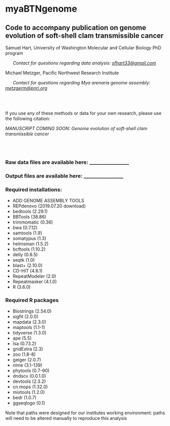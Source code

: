 # myaBTNgenome
## Code to accompany publication on genome evolution of soft-shell clam transmissible cancer
Samuel Hart, University of Washington Molecular and Cellular Biology PhD program

&nbsp;&nbsp;&nbsp;&nbsp;&nbsp;&nbsp;*Contact for questions regarding data analysis: sfhart33@gmail.com*

Michael Metzger, Pacific Northwest Research Institute

&nbsp;&nbsp;&nbsp;&nbsp;&nbsp;&nbsp;*Contact for questions regarding Mya arenaria genome assembly: metzgerm@pnri.org*

<br/><br/>

If you use any of these methods or data for your own research, please use the following citation:

*MANUSCRIPT COMING SOON: Genome evolution of soft-shell clam transmissible cancer*

<br/><br/>

### Raw data files are available here: ________________

### Output files are available here: ________________

### Required installations:
* ADD GENOME ASSEMBLY TOOLS
* REPdenovo (2019.07.20 download)
* bedtools (2.29.1)
* BBTools (38.86)
* trimmomatic (0.36)
* bwa (0.7.12)
* samtools (1.9)
* somatypus (1.3)
* helmsman (1.5.2)
* bcftools (1.10.2)
* delly (0.8.5)
* seqtk (1.0)
* blast+ (2.10.0)
* CD-HIT (4.8.1)
* RepeatModeler (2.0)
* Repeatmasker (4.1.0)
* R (3.6.0)


### Required R packages
* Biostrings (2.54.0) 
* sigfit (2.0.0)
* mapdata (2.3.0)
* maptools (1.1-1)
* tidyverse (1.3.0)
* ape (5.5)
* lsa (0.73.2)
* gridExtra (2.3)
* zoo (1.8-8)
* geiger (2.0.7)
* nlme (3.1-139) 
* phytools (0.7-90)
* dndscv (0.0.1.0)
* devtools (2.3.2)
* cn.mops (1.32.0)
* mixtools (1.2.0)
* bedr (1.0.7)
* ggseqlogo (0.1)

Note that paths were designed for our institutes working environment: paths will need to be altered manually to reproduce this analysis
